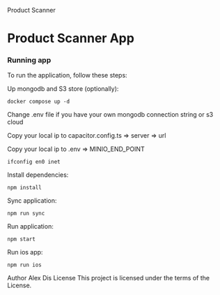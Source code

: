 Product Scanner

# Product Scanner App

### Running app

To run the application, follow these steps:

Up mongodb and S3 store (optionally):

`docker compose up -d`

Change .env file if you have your own mongodb connection string or s3 cloud

Copy your local ip to capacitor.config.ts => server => url

Copy your local ip to .env => MINIO_END_POINT

`ifconfig en0 inet`

Install dependencies:

`npm install`

Sync application:

`npm run sync`

Run application:

`npm start`

Run ios app:

`npm run ios`

Author
Alex Dis
License
This project is licensed under the terms of the License.
